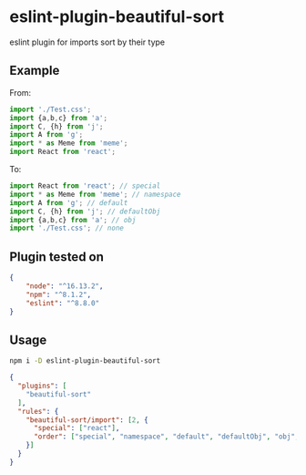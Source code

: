 # eslint-plugin-beautiful-sort

eslint plugin for imports sort by their type

## Example

From:
```js
import './Test.css';
import {a,b,c} from 'a';
import C, {h} from 'j';
import A from 'g';
import * as Meme from 'meme';
import React from 'react';
```
To:
```js
import React from 'react'; // special
import * as Meme from 'meme'; // namespace
import A from 'g'; // default
import C, {h} from 'j'; // defaultObj
import {a,b,c} from 'a'; // obj
import './Test.css'; // none
```

## Plugin tested on 
```json
{
    "node": "^16.13.2",
    "npm": "^8.1.2",
    "eslint": "^8.8.0"
}
```

## Usage

```bash 
npm i -D eslint-plugin-beautiful-sort
```

```json
{
  "plugins": [
    "beautiful-sort"
  ],
  "rules": {
    "beautiful-sort/import": [2, {
      "special": ["react"], 
      "order": ["special", "namespace", "default", "defaultObj", "obj", "none"]
    }]
  }
}
```
